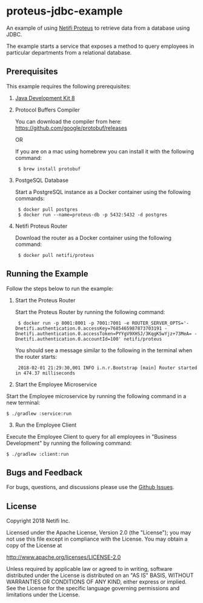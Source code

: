 # proteus-jdbc-example

An example of using [Netifi Proteus](https://www.netifi.com/proteus.html) to retrieve data from a database using JDBC.

The example starts a service that exposes a method to query employees in particular departments from a relational database.

## Prerequisites
This example requires the following prerequisites:

1. [Java Development Kit 8](http://www.oracle.com/technetwork/java/javase/downloads/jdk8-downloads-2133151.html)

2. Protocol Buffers Compiler

    You can download the compiler from here: https://github.com/google/protobuf/releases
    
    OR
    
    If you are on a mac using homebrew you can install it with the following command:
    
        $ brew install protobuf

3. PostgeSQL Database

    Start a PostgreSQL instance as a Docker container using the following commands:

        $ docker pull postgres
        $ docker run --name=proteus-db -p 5432:5432 -d postgres

4. Netifi Proteus Router

    Download the router as a Docker container using the following command:

        $ docker pull netifi/proteus
        
## Running the Example
Follow the steps below to run the example:

1. Start the Proteus Router

    Start the Proteus Router by running the following command:
    
        $ docker run -p 8001:8001 -p 7001:7001 -e ROUTER_SERVER_OPTS='-Dnetifi.authentication.0.accessKey=7685465987873703191 -Dnetifi.authentication.0.accessToken=PYYgV9XHSJ/3KqgK5wYjz+73MeA= -Dnetifi.authentication.0.accountId=100' netifi/proteus
    
    You should see a message similar to the following in the terminal when the router starts:
    
        2018-02-01 21:29:30,001 INFO i.n.r.Bootstrap [main] Router started in 474.37 milliseconds

2. Start the Employee Microservice

Start the Employee microservice by running the following command in a new terminal:

    $ ./gradlew :service:run

3. Run the Employee Client

Execute the Employee Client to query for all employees in "Business Development" by running the following command:

    $ ./gradlew :client:run
        
## Bugs and Feedback
For bugs, questions, and discussions please use the [Github Issues](https://github.com/gregwhitaker/proteus-jdbc-example/issues).

## License
Copyright 2018 Netifi Inc.

Licensed under the Apache License, Version 2.0 (the "License");
you may not use this file except in compliance with the License.
You may obtain a copy of the License at

   http://www.apache.org/licenses/LICENSE-2.0

Unless required by applicable law or agreed to in writing, software
distributed under the License is distributed on an "AS IS" BASIS,
WITHOUT WARRANTIES OR CONDITIONS OF ANY KIND, either express or implied.
See the License for the specific language governing permissions and
limitations under the License.